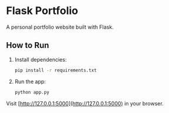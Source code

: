 # Flask Portfolio

A personal portfolio website built with Flask.

## How to Run

1. Install dependencies:
   ```bash
   pip install -r requirements.txt
   ```
2. Run the app:
   ```bash
   python app.py
   ```

Visit [http://127.0.0.1:5000](http://127.0.0.1:5000) in your browser. 